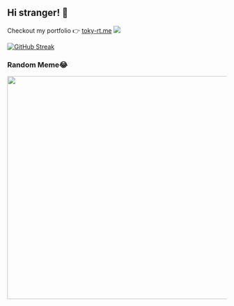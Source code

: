 
## Hi stranger! 👋
Checkout my portfolio 👉 [toky-rt.me](https://toky-rt.me)
![](https://komarev.com/ghpvc/?username=tokyRT&color=blueviolet&style=flat-square)  

[![GitHub Streak](http://github-readme-streak-stats.herokuapp.com?user=tokyRT&theme=algolia&hide_border=true&date_format=M%20j%5B%2C%20Y%5D&stroke=08EDFF1E&background=020625&ring=1321FE&fire=DD5007)](https://git.io/streak-stats)

### Random Meme😂 
<img src="https://random-memer.herokuapp.com/" width="512px"/>
